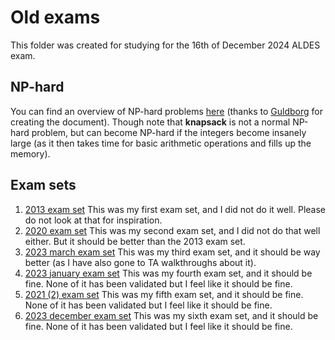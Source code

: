 # Old exams

This folder was created for studying for the 16th of December 2024 ALDES exam.

## NP-hard

You can find an overview of NP-hard problems [here](./np_hard.md) (thanks to [Guldborg](https://github.com/a-guldborg) for creating the document).
Though note that **knapsack** is not a normal NP-hard problem, but can become NP-hard if the integers become insanely large (as it then takes time for basic arithmetic operations and fills up the memory).

## Exam sets

1. [2013 exam set](./2013.md)
  This was my first exam set, and I did not do it well.
  Please do not look at that for inspiration.
2. [2020 exam set](./2020.md)
  This was my second exam set, and I did not do that well either.
  But it should be better than the 2013 exam set.
3. [2023 march exam set](./2023_mar.md)
  This was my third exam set, and it should be way better (as I have also gone to TA walkthroughs about it).
4. [2023 january exam set](./2023_jan.md)
  This was my fourth exam set, and it should be fine.
  None of it has been validated but I feel like it should be fine.
5. [2021 (2) exam set](./2021_2.md)
  This was my fifth exam set, and it should be fine.
  None of it has been validated but I feel like it should be fine.
6. [2023 december exam set](./2023_dec.md)
  This was my sixth exam set, and it should be fine.
  None of it has been validated but I feel like it should be fine.
